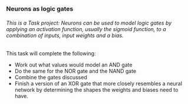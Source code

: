 ### Neurons as logic gates
###### This is a Task project: Neurons can be used to model logic gates by applying an activation function, usually the sigmoid function, to a combination of inputs, input weights and a bias.

This task will complete the following:
- Work out what values would model an AND gate
- Do the same for the NOR gate and the NAND gate
- Combine the gates discussed
- Finish a version of an XOR gate that more closely resembles a neural
network by determining the shapes the weights and biases need to
have.

